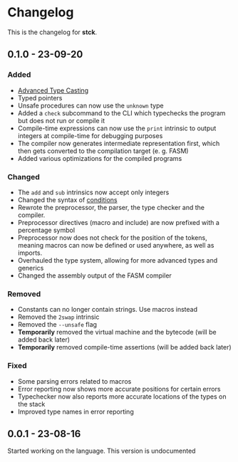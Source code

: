 # Changelog

This is the changelog for **stck**.

## 0.1.0 - 23-09-20

### Added

- [Advanced Type Casting](doc/REFERENCE.md#advanced-type-casting)
- Typed pointers
- Unsafe procedures can now use the `unknown` type
- Added a `check` subcommand to the CLI which typechecks the program but does not run or compile it
- Compile-time expressions can now use the `print` intrinsic to output integers at compile-time for debugging purposes
- The compiler now generates intermediate representation first, which then gets converted to the compilation target (e. g. FASM)
- Added various optimizations for the compiled programs

### Changed

- The `add` and `sub` intrinsics now accept only integers
- Changed the syntax of [conditions](doc/REFERENCE.md#conditions)
- Rewrote the preprocessor, the parser, the type checker and the compiler.
- Preprocessor directives (macro and include) are now prefixed with a percentage symbol
- Preprocessor now does not check for the position of the tokens, meaning macros can now be defined or used anywhere, as well as imports.
- Overhauled the type system, allowing for more advanced types and generics
- Changed the assembly output of the FASM compiler

### Removed

- Constants can no longer contain strings. Use macros instead
- Removed the `2swap` intrinsic
- Removed the `--unsafe` flag
- **Temporarily** removed the virtual machine and the bytecode (will be added back later)
- **Temporarily** removed compile-time assertions (will be added back later)

### Fixed

- Some parsing errors related to macros
- Error reporting now shows more accurate positions for certain errors
- Typechecker now also reports more accurate locations of the types on the stack
- Improved type names in error reporting

## 0.0.1 - 23-08-16

Started working on the language. This version is undocumented